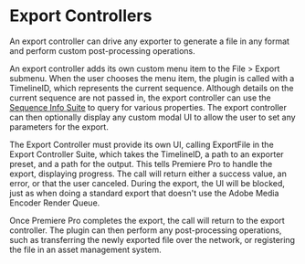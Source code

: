 # Export Controllers

An export controller can drive any exporter to generate a file in any format and perform custom post-processing operations. 

An export controller adds its own custom menu item to the File > Export submenu. When the user chooses the menu item, the plugin is called with a TimelineID, which represents the current sequence. Although details on the current sequence are not passed in, the export controller can use the [Sequence Info Suite](../universals/sweetpea-suites.md#sequence-info-suite) to query for various properties. The export controller can then optionally display any custom modal UI to allow the user to set any parameters for the export.

The Export Controller must provide its own UI, calling ExportFile in the Export Controller Suite, which takes the TimelineID, a path to an exporter preset, and a path for the output. This tells Premiere Pro to handle the export, displaying progress. The call will return either a success value, an error, or that the user canceled. During the export, the UI will be blocked, just as when doing a standard export that doesn't use the Adobe Media Encoder Render Queue.

Once Premiere Pro completes the export, the call will return to the export controller. The plugin can then perform any post-processing operations, such as transferring the newly exported file over the network, or registering the file in an asset management system.
